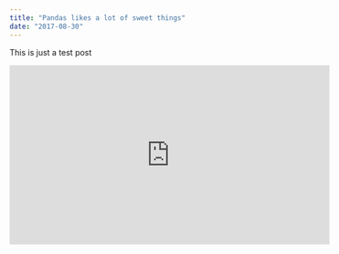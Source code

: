 ```yaml
---
title: "Pandas likes a lot of sweet things"
date: "2017-08-30"
---
```


This is just a test post 

<iframe width="560" height="315" src="https://www.youtube.com/embed/4SZl1r2O_bY" frameborder="0" allowfullscreen></iframe>